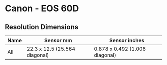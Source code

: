# Canon - EOS 60D

## Resolution Dimensions

| Name   | Sensor mm                     | Sensor inches                  |
|--------|-------------------------------|--------------------------------|
| All    | 22.3 x 12.5 (25.564 diagonal) | 0.878 x 0.492 (1.006 diagonal) |
